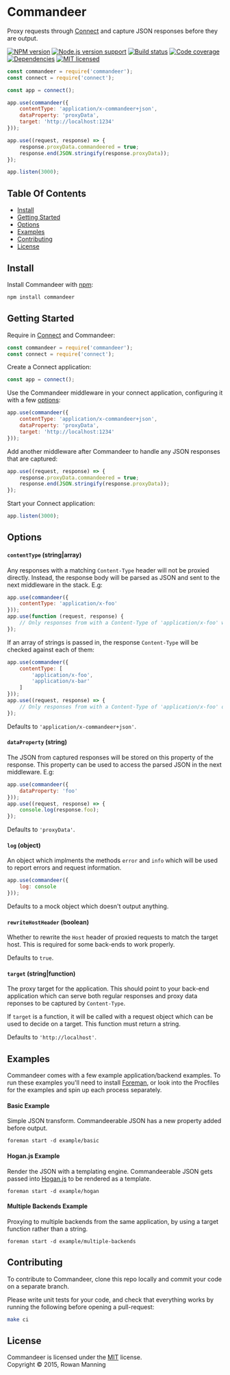 
Commandeer
==========

Proxy requests through [Connect][connect] and capture JSON responses before they are output.

[![NPM version][shield-npm]][info-npm]
[![Node.js version support][shield-node]][info-node]
[![Build status][shield-build]][info-build]
[![Code coverage][shield-coverage]][info-coverage]
[![Dependencies][shield-dependencies]][info-dependencies]
[![MIT licensed][shield-license]][info-license]

```js
const commandeer = require('commandeer');
const connect = require('connect');

const app = connect();

app.use(commandeer({
    contentType: 'application/x-commandeer+json',
    dataProperty: 'proxyData',
    target: 'http://localhost:1234'
}));

app.use((request, response) => {
    response.proxyData.commandeered = true;
    response.end(JSON.stringify(response.proxyData));
});

app.listen(3000);
```

Table Of Contents
-----------------

- [Install](#install)
- [Getting Started](#getting-started)
- [Options](#options)
- [Examples](#examples)
- [Contributing](#contributing)
- [License](#license)


Install
-------

Install Commandeer with [npm][npm]:

```sh
npm install commandeer
```


Getting Started
---------------

Require in [Connect][connect] and Commandeer:

```js
const commandeer = require('commandeer');
const connect = require('connect');
```

Create a Connect application:

```js
const app = connect();
```

Use the Commandeer middleware in your connect application, configuring it with a few [options](#options):

```js
app.use(commandeer({
    contentType: 'application/x-commandeer+json',
    dataProperty: 'proxyData',
    target: 'http://localhost:1234'
}));
```

Add another middleware after Commandeer to handle any JSON responses that are captured:

```js
app.use((request, response) => {
    response.proxyData.commandeered = true;
    response.end(JSON.stringify(response.proxyData));
});
```

Start your Connect application:

```js
app.listen(3000);
```


Options
-------

#### `contentType` (string|array)

Any responses with a matching `Content-Type` header will not be proxied directly. Instead, the response body will be parsed as JSON and sent to the next middleware in the stack. E.g:

```js
app.use(commandeer({
    contentType: 'application/x-foo'
}));
app.use(function (request, response) {
    // Only responses from with a Content-Type of 'application/x-foo' will reach this middleware
});
```

If an array of strings is passed in, the response `Content-Type` will be checked against each of them:

```js
app.use(commandeer({
    contentType: [
        'application/x-foo',
        'application/x-bar'
    ]
}));
app.use((request, response) => {
    // Only responses from with a Content-Type of 'application/x-foo' or 'application/x-bar' will reach this middleware
});
```

Defaults to `'application/x-commandeer+json'`.

#### `dataProperty` (string)

The JSON from captured responses will be stored on this property of the response. This property can be used to access the parsed JSON in the next middleware. E.g:

```js
app.use(commandeer({
    dataProperty: 'foo'
}));
app.use((request, response) => {
    console.log(response.foo);
});
```

Defaults to `'proxyData'`.

#### `log` (object)

An object which implments the methods `error` and `info` which will be used to report errors and request information.

```js
app.use(commandeer({
    log: console
}));
```

Defaults to a mock object which doesn't output anything.

#### `rewriteHostHeader` (boolean)

Whether to rewrite the `Host` header of proxied requests to match the target host. This is required for some back-ends to work properly.

Defaults to `true`.

#### `target` (string|function)

The proxy target for the application. This should point to your back-end application which can serve both regular responses and proxy data reponses to be captured by `Content-Type`.

If `target` is a function, it will be called with a request object which can be used to decide on a target. This function must return a string.

Defaults to `'http://localhost'`.


Examples
--------

Commandeer comes with a few example application/backend examples. To run these examples you'll need to install [Foreman][foreman], or look into the Procfiles for the examples and spin up each process separately.

#### Basic Example

Simple JSON transform. Commandeerable JSON has a new property added before output.

```
foreman start -d example/basic
```

#### Hogan.js Example

Render the JSON with a templating engine. Commandeerable JSON gets passed into [Hogan.js][hogan] to be rendered as a template.

```
foreman start -d example/hogan
```

#### Multiple Backends Example

Proxying to multiple backends from the same application, by using a target function rather than a string.

```
foreman start -d example/multiple-backends
```


Contributing
------------

To contribute to Commandeer, clone this repo locally and commit your code on a separate branch.

Please write unit tests for your code, and check that everything works by running the following before opening a pull-request:

```sh
make ci
```


License
-------

Commandeer is licensed under the [MIT][info-license] license.  
Copyright &copy; 2015, Rowan Manning



[connect]: https://github.com/senchalabs/connect
[foreman]: https://github.com/ddollar/foreman
[hogan]: https://github.com/twitter/hogan.js
[npm]: https://npmjs.org/

[info-coverage]: https://coveralls.io/github/rowanmanning/commandeer
[info-dependencies]: https://gemnasium.com/rowanmanning/commandeer
[info-license]: LICENSE
[info-node]: package.json
[info-npm]: https://www.npmjs.com/package/commandeer
[info-build]: https://travis-ci.org/rowanmanning/commandeer
[shield-coverage]: https://img.shields.io/coveralls/rowanmanning/commandeer.svg
[shield-dependencies]: https://img.shields.io/gemnasium/rowanmanning/commandeer.svg
[shield-license]: https://img.shields.io/badge/license-MIT-blue.svg
[shield-node]: https://img.shields.io/badge/node.js%20support-4–7-brightgreen.svg
[shield-npm]: https://img.shields.io/npm/v/commandeer.svg
[shield-build]: https://img.shields.io/travis/rowanmanning/commandeer/master.svg
